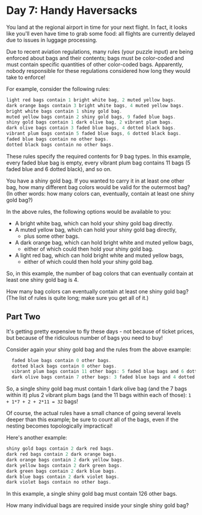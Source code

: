 # Day 7: Handy Haversacks

You land at the regional airport in time for your next flight.
In fact, it looks like you'll even have time to grab some food:
all flights are currently delayed due to issues in luggage processing.

Due to recent aviation regulations, many rules (your puzzle input)
are being enforced about bags and their contents; bags must be
color-coded and must contain specific quantities of other color-coded bags.
Apparently, nobody responsible for these regulations considered how
long they would take to enforce!

For example, consider the following rules:

```scala
light red bags contain 1 bright white bag, 2 muted yellow bags.
dark orange bags contain 3 bright white bags, 4 muted yellow bags.
bright white bags contain 1 shiny gold bag.
muted yellow bags contain 2 shiny gold bags, 9 faded blue bags.
shiny gold bags contain 1 dark olive bag, 2 vibrant plum bags.
dark olive bags contain 3 faded blue bags, 4 dotted black bags.
vibrant plum bags contain 5 faded blue bags, 6 dotted black bags.
faded blue bags contain no other bags.
dotted black bags contain no other bags.
```

These rules specify the required contents for 9 bag types.
In this example, every faded blue bag is empty, every vibrant
plum bag contains 11 bags (5 faded blue and 6 dotted black), and so on.

You have a shiny gold bag. If you wanted to carry it in at least
one other bag, how many different bag colors would be valid for
the outermost bag? (In other words: how many colors can, eventually,
contain at least one shiny gold bag?)

In the above rules, the following options would be available to you:

- A bright white bag, which can hold your shiny gold bag directly.
- A muted yellow bag, which can hold your shiny gold bag directly,
  - plus some other bags.
- A dark orange bag, which can hold bright white and muted yellow bags,
  - either of which could then hold your shiny gold bag.
- A light red bag, which can hold bright white and muted yellow bags,
  - either of which could then hold your shiny gold bag.

So, in this example, the number of bag colors that can eventually
contain at least one shiny gold bag is 4.

How many bag colors can eventually contain at least one shiny gold bag?
(The list of rules is quite long; make sure you get all of it.)

## Part Two

It's getting pretty expensive to fly these days -
not because of ticket prices, but because of the
ridiculous number of bags you need to buy!

Consider again your shiny gold bag and the rules from the above example:

```scala
  faded blue bags contain 0 other bags.
  dotted black bags contain 0 other bags.
  vibrant plum bags contain 11 other bags: 5 faded blue bags and 6 dotted black bags.
  dark olive bags contain 7 other bags: 3 faded blue bags and 4 dotted black bags.
```

So, a single shiny gold bag must contain 1 dark olive bag
(and the 7 bags within it) plus 2 vibrant plum bags
(and the 11 bags within each of those): `1 + 1*7 + 2 + 2*11 = 32` bags!

Of course, the actual rules have a small chance of going several
levels deeper than this example; be sure to count all of the bags,
even if the nesting becomes topologically impractical!

Here's another example:

```scala
shiny gold bags contain 2 dark red bags.
dark red bags contain 2 dark orange bags.
dark orange bags contain 2 dark yellow bags.
dark yellow bags contain 2 dark green bags.
dark green bags contain 2 dark blue bags.
dark blue bags contain 2 dark violet bags.
dark violet bags contain no other bags.
```

In this example, a single shiny gold bag must contain 126 other bags.

How many individual bags are required inside your single shiny gold bag?

